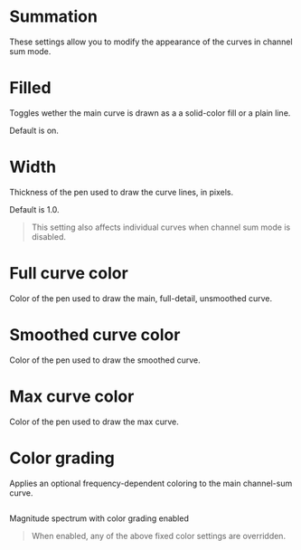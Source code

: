# Summation
These settings allow you to modify the appearance of the curves in channel sum mode.

# Filled
Toggles wether the main curve is drawn as a a solid-color fill or a plain line.

Default is on.

# Width
Thickness of the pen used to draw the curve lines, in pixels.

Default is 1.0.

>This setting also affects individual curves when channel sum mode is disabled.

# Full curve color

<link type="document" target="Color">Color</link>
of the pen used to draw the main, full-detail, unsmoothed curve.

# Smoothed curve color

<link type="document" target="Color">Color</link>
of the pen used to draw the smoothed curve.

# Max curve color

<link type="document" target="Color">Color</link>
of the pen used to draw the max curve.

# Color grading
Applies an optional frequency-dependent coloring to the main channel-sum curve.

<image name="Spectrum4"
filename="C:\Sources\Flux\FluxtAnalyzer\Software\FluxTAnalyzer\Documents\graphics\Cropped\Spectrum\Spectrum4.png"></image>

<link type="document" target="Magnitude">Magnitude</link>
spectrum with color grading enabled

>When enabled, any of the above fixed color settings are overridden.
